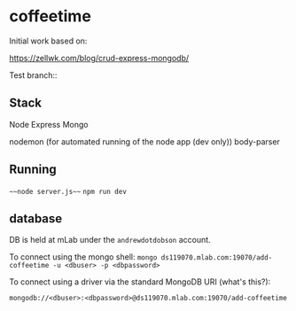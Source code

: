 # coffeetime


Initial work based on:

https://zellwk.com/blog/crud-express-mongodb/

Test branch::



## Stack

Node
Express
Mongo

nodemon (for automated running of the node app (dev only))
body-parser

## Running

``` ~~node server.js~~ ```
```npm run dev```




## database

DB is held at mLab under the `andrewdotdobson` account.


To connect using the mongo shell:
```mongo ds119070.mlab.com:19070/add-coffeetime -u <dbuser> -p <dbpassword>```

To connect using a driver via the standard MongoDB URI (what's this?):

```mongodb://<dbuser>:<dbpassword>@ds119070.mlab.com:19070/add-coffeetime```